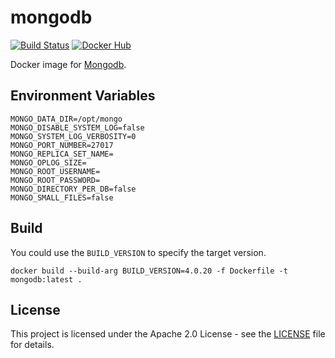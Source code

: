 # mongodb

[![Build Status](https://drone.owncloud.com/api/badges/owncloud-ops/mongodb/status.svg)](https://drone.owncloud.com/owncloud-ops/mongodb/)
[![Docker Hub](https://img.shields.io/badge/docker-latest-blue.svg?logo=docker&logoColor=white)](https://hub.docker.com/r/owncloudops/mongodb)

Docker image for [Mongodb](https://www.mongodb.com/de).

## Environment Variables

```Shell
MONGO_DATA_DIR=/opt/mongo
MONGO_DISABLE_SYSTEM_LOG=false
MONGO_SYSTEM_LOG_VERBOSITY=0
MONGO_PORT_NUMBER=27017
MONGO_REPLICA_SET_NAME=
MONGO_OPLOG_SIZE=
MONGO_ROOT_USERNAME=
MONGO_ROOT_PASSWORD=
MONGO_DIRECTORY_PER_DB=false
MONGO_SMALL_FILES=false
```

## Build

You could use the `BUILD_VERSION` to specify the target version.

```Shell
docker build --build-arg BUILD_VERSION=4.0.20 -f Dockerfile -t mongodb:latest .
```

## License

This project is licensed under the Apache 2.0 License - see the [LICENSE](https://github.com/owncloud-ops/mongodb/blob/master/LICENSE) file for details.
